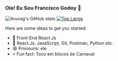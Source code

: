 ### Ola! Eu Sou Francisco Godoy 👋



![Anurag's GitHub stats](https://github-readme-stats.vercel.app/api?username=falcaogodoy&show_icons=true&theme=radical)
[![Top Langs](https://github-readme-stats.vercel.app/api/top-langs/?username=falcaogodoy)](https://github.com/falcaogodoy/github-readme-stats)





Here are some ideas to get you started:

- 🔭 Front-End React.Js
- 🌱 React.Js, JavaScript, Git, Postman, Python etc.
- 😄 Pronouns: ele
- ⚡ Fun fact: Toco em blocos de Carnaval

